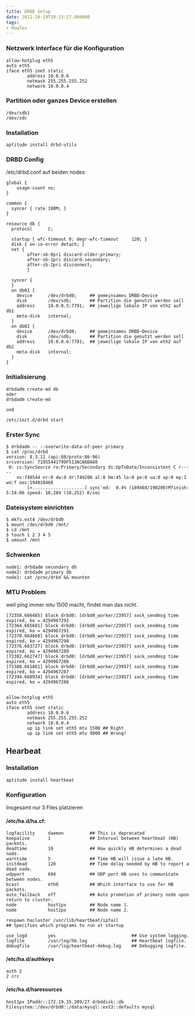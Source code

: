 ```yaml
---
title: DRBD Setup
date: 2012-10-19T10:13:27.000000
tags: 
- HowTos
---
```



### Netzwerk Interface  für die Konfiguration

~~~
allow-hotplug eth5
auto eth5
iface eth5 inet static
        address 10.0.0.6
        netmask 255.255.255.252
        network 10.0.0.4
~~~

### Partition oder ganzes Device erstellen

~~~
/dev/sdb1
/dev/sdc
~~~

### Installation

~~~
aptitude install drbd-utils
~~~

### DRBD Config

/etc/drbd.conf auf beiden nodes:

~~~
global {
    usage-count no;
}

common {
  syncer { rate 100M; }
}

resource db {
  protocol      C;

  startup { wfc-timeout 0; degr-wfc-timeout     120; }
  disk { on-io-error detach; }
  net {
        after-sb-0pri discard-older-primary;
        after-sb-1pri discard-secondary;
        after-sb-2pri disconnect;
        }

  syncer {
  }
  on db01 {
    device      /dev/drbd0;     ## gemeinsames DRBD-Device
    disk        /dev/sdb;       ## Partition die genutzt werden soll
    address     10.0.0.5:7791;  ## jeweilige lokale IP von eth2 auf db1
    meta-disk   internal;
  }
  on db02 {
    device      /dev/drbd0;     ## gemeinsames DRBD-Device
    disk        /dev/sdb;       ## Partition die genutzt werden soll
    address     10.0.0.6:7791;  ## jeweilige lokale IP von eth2 auf db2
    meta-disk   internal;
  }
}
~~~

### Initialisierung

~~~
drbdadm create-md db
oder
drbdadm create-md

und

/etc/init.d/drbd start
~~~


### Erster Sync


~~~
$ drbdadm -- --overwrite-data-of-peer primary
$ cat /proc/drbd
version: 8.3.11 (api:88/proto:86-96)
srcversion: 71955441799F513ACA6DA60
 0: cs:SyncSource ro:Primary/Secondary ds:UpToDate/Inconsistent C r-----
    ns:748544 nr:0 dw:0 dr:749208 al:0 bm:45 lo:0 pe:0 ua:0 ap:0 ep:1 wo:f oos:194018468
        [>....................] sync'ed:  0.4% (189468/190200)Mfinish: 5:14:06 speed: 10,284 (10,252) K/sec
~~~

### Dateisystem einrichten

    $ mkfs.ext4 /dev/drbd0
    $ mount /dev/drbd0 /mnt/
    $ cd /mnt
    $ touch 1 2 3 4 5
    $ umount /mnt

### Schwenken

    node1: drbdadm secondary db
    node2: drbdadm primary db
    node2: cat /proc/drbd && mounten

### MTU Problem

weil ping immer mtu 1500 macht, findet man das nicht.

~~~
[72358.666485] block drbd0: [drbd0_worker/23957] sock_sendmsg time expired, ko = 4294967292
[72364.665601] block drbd0: [drbd0_worker/23957] sock_sendmsg time expired, ko = 4294967291
[72370.664668] block drbd0: [drbd0_worker/23957] sock_sendmsg time expired, ko = 4294967290
[72376.663727] block drbd0: [drbd0_worker/23957] sock_sendmsg time expired, ko = 4294967289
[72382.662747] block drbd0: [drbd0_worker/23957] sock_sendmsg time expired, ko = 4294967288
[72388.661861] block drbd0: [drbd0_worker/23957] sock_sendmsg time expired, ko = 4294967287
[72394.660934] block drbd0: [drbd0_worker/23957] sock_sendmsg time expired, ko = 4294967286


allow-hotplug eth5
auto eth5
iface eth5 inet static
        address 10.0.0.6
        netmask 255.255.255.252
        network 10.0.0.4
        up ip link set eth5 mtu 1500 ## Right
        up ip link set eth5 mtu 9000 ## Wrong!

~~~


## Hearbeat


### Installation

~~~
aptitude install heartbeat
~~~

### Konfiguration

Insgesamt nur 3 Files platzieren

#### /etc/ha.d/ha.cf:

~~~
logfacility     daemon          ## This is deprecated
keepalive       1               ## Interval between heartbeat (HB) packets.
deadtime        10              ## How quickly HB determines a dead node.
warntime        5               ## Time HB will issue a late HB.
initdead        120             ## Time delay needed by HB to report a dead node.
udpport         694             ## UDP port HB uses to communicate between nodes.
bcast           eth0            ## Which interface to use for HB packets.
auto_failback   off             ## Auto promotion of primary node upon return to cluster.
node            host1px         ## Node name 1.
node            host2px         ## Node name 2.

respawn hacluster /usr/lib/heartbeat/ipfail
## Specifies which programs to run at startup

use_logd        yes                             ## Use system logging.
logfile         /var/log/hb.log                 ## Heartbeat logfile.
debugfile       /var/log/heartbeat-debug.log    ## Debugging logfile.
~~~

#### /etc/ha.d/authkeys

~~~
auth 2
2 crc
~~~

#### /etc/ha.d/haresources

~~~
host1px IPaddr::172.19.15.209/27 drbddisk::db Filesystem::/dev/drbd0::/data/mysql::ext3::defaults mysql
~~~



